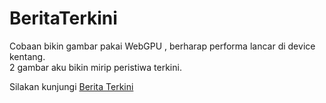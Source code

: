 # BeritaTerkini
Cobaan bikin gambar pakai WebGPU , berharap performa lancar di device kentang.  
2 gambar aku bikin mirip peristiwa terkini.  

Silakan kunjungi [Berita Terkini](https://angkasamuhammad.github.io/BeritaTerkini/WebGPU%20-%20Berita%20Terkini.html)  
